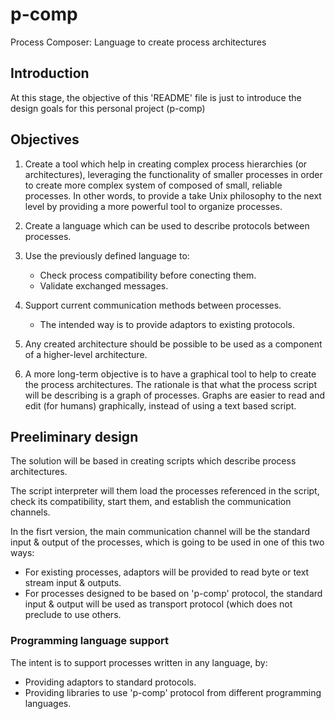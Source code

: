 # p-comp
Process Composer: Language to create process architectures

## Introduction
At this stage, the objective of this 'README' file is just to introduce the design goals for this personal project (p-comp)

## Objectives

1. Create a tool which help in creating complex process hierarchies (or architectures), leveraging the functionality of smaller processes in order to create more complex system of composed of small, reliable processes. In other words, to provide a take Unix philosophy to the next level by providing a more powerful tool to organize processes.

2. Create a language which can be used to describe protocols between processes.

3. Use the previously defined language to:
    * Check process compatibility before conecting them.
    * Validate exchanged messages.
    
4. Support current communication methods between processes.
    * The intended way is to provide adaptors to existing protocols.
    
5. Any created architecture should be possible to be used as a component of a higher-level architecture.

6. A more long-term objective is to have a graphical tool to help to create the process architectures. The rationale is that what the process script will be describing is a graph of processes. Graphs are easier to read and edit (for humans) graphically, instead of using a text based script.

## Preeliminary design

The solution will be based in creating scripts which describe process architectures.

The script interpreter will them load the processes referenced in the script, check its compatibility, start them, and establish the communication channels.

In the fisrt version, the main communication channel will be the standard input & output of the processes, which is going to be used in one of this two ways:
    
* For existing processes, adaptors will be provided to read byte or text stream input & outputs.
* For processes designed to be based on 'p-comp' protocol, the standard input & output will be used as transport protocol (which does not preclude to use others.
    
### Programming language support

The intent is to support processes written in any language, by:
* Providing adaptors to standard protocols.
* Providing libraries to use 'p-comp' protocol from different programming languages.

